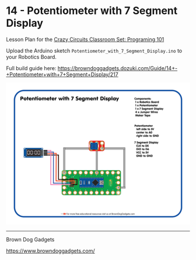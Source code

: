 # 14 - Potentiometer with 7 Segment Display

Lesson Plan for the [Crazy Circuits Classroom Set: Programing 101](https://www.browndoggadgets.com/collections/new-crazy-circuits-kits/products/crazy-circuits-classroom-set-programing-101)

Upload the Arduino sketch `Potentiometer_with_7_Segment_Display.ino` to your Robotics Board.

Full build guide here: https://browndoggadgets.dozuki.com/Guide/14+-+Potentiometer+with+7+Segment+Display/217

![Potentiometer with 7 Segment Display](Images/Potentiometer_with_7_Segment_Display.png)

---

Brown Dog Gadgets

https://www.browndoggadgets.com/

